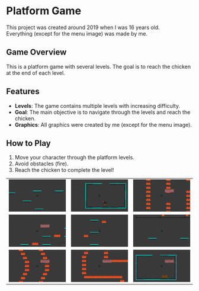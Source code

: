 # Platform Game

This project was created around 2019 when I was 16 years old.  
Everything (except for the menu image) was made by me.  

## Game Overview
This is a platform game with several levels. The goal is to reach the chicken at the end of each level.

## Features
- **Levels**: The game contains multiple levels with increasing difficulty.
- **Goal**: The main objective is to navigate through the levels and reach the chicken.
- **Graphics**: All graphics were created by me (except for the menu image).

## How to Play
1. Move your character through the platform levels.
2. Avoid obstacles (fire).
3. Reach the chicken to complete the level!


<table>
  <tr>
    <td>
      <a href="img_readme/1.png">
        <img src="img_readme/1.png" width="300px" />
      </a>
    </td>
    <td>
      <a href="img_readme/2.png">
        <img src="img_readme/2.png" width="300px" />
      </a>
    </td>
    <td>
      <a href="img_readme/9.png">
        <img src="img_readme/9.png" width="300px" />
      </a>
    </td>
  </tr>
  <tr>
    <td>
      <a href="img_readme/4.png">
        <img src="img_readme/4.png" width="300px" />
      </a>
    </td>
    <td>
      <a href="img_readme/5.png">
        <img src="img_readme/5.png" width="300px" />
      </a>
    </td>
    <td>
      <a href="img_readme/6.png">
        <img src="img_readme/6.png" width="300px" />
      </a>
    </td>
  </tr>
  <tr>
    <td>
      <a href="img_readme/7.png">
        <img src="img_readme/7.png" width="300px" />
      </a>
    </td>
    <td>
      <a href="img_readme/8.png">
        <img src="img_readme/8.png" width="300px" />
      </a>
    </td>
    <td>
      <a href="img_readme/10.png">
        <img src="img_readme/10.png" width="300px" />
      </a>
    </td>
  </tr>
</table>

